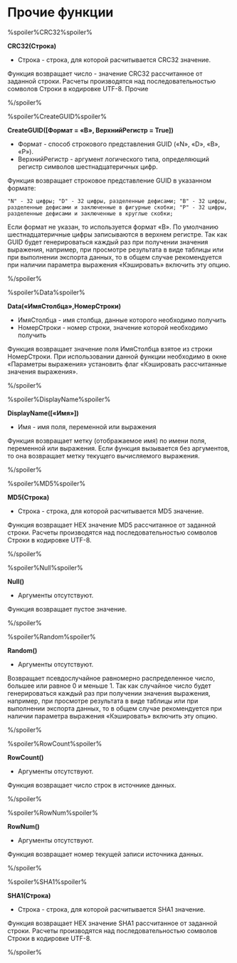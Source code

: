 # Прочие функции

%spoiler%CRC32%spoiler%

**CRC32(Строка)**

* Строка - строка, для которой расчитывается CRC32 значение.

 Функция возвращает число - значение CRC32 рассчитанное от заданной строки. Расчеты производятся над последовательностью сомволов Строки в кодировке UTF-8.
Прочие 

%/spoiler%

%spoiler%CreateGUID%spoiler%

**CreateGUID([Формат = «B», ВерхнийРегистр = True])**

* Формат - способ строкового представления GUID («N», «D», «B», «P»).
* ВерхнийРегистр - аргумент логического типа, определяющий регистр символов шестнадцатеричных цифр.

Функция возвращает строковое представление GUID в указанном формате:

```
"N" - 32 цифры; "D" - 32 цифры, разделенные дефисами; "B" - 32 цифры, разделенные дефисами и заключенные в фигурные скобки; "P" - 32 цифры, разделенные дефисами и заключенные в круглые скобки;
```

Если формат не указан, то используется формат «B». По умолчанию шестнадцатеричные цифры записываются в верхнем регистре. Так как GUID будет генерироваться каждый раз при получении значения выражения, например, при просмотре результата в виде таблицы или при выполнении экспорта данных, то в общем случае рекомендуется при наличии параметра выражения «Кэшировать» включить эту опцию. 

%/spoiler%

%spoiler%Data%spoiler%

**Data(«ИмяСтолбца»,НомерСтроки)**

* ИмяСтолбца - имя столбца, данные которого необходимо получить
* НомерСтроки - номер строки, значение которой необходимо получить

Функция возвращает значение поля ИмяСтолбца взятое из строки НомерСтроки. При использовании данной функции необходимо в окне «Параметры выражения» установить флаг «Кэшировать рассчитанные значения выражения».

%/spoiler%

%spoiler%DisplayName%spoiler%

**DisplayName([«Имя»])**

* Имя - имя поля, переменной или выражения

Функция возвращает метку (отображаемое имя) по имени поля, переменной или выражения. Если функция вызывается без аргументов, то она возвращает метку текущего вычисляемого выражения. 

%/spoiler%

%spoiler%MD5%spoiler%

**MD5(Строка)**

* Строка - строка, для которой расчитывается MD5 значение.

Функция возвращает HEX значение MD5 рассчитанное от заданной строки. Расчеты производятся над последовательностью сомволов Строки в кодировке UTF-8.

%/spoiler%

%spoiler%Null%spoiler%

**Null()**

* Аргументы отсутствуют.

Функция возвращает пустое значение. 

%/spoiler%

%spoiler%Random%spoiler%

**Random()**

* Аргументы отсутствуют.

Возвращает псевдослучайное равномерно распределенное число, большее или равное 0 и меньше 1. Так как случайное число будет генерироваться каждый раз при получении значения выражения, например, при просмотре результата в виде таблицы или при выполнении экспорта данных, то в общем случае рекомендуется при наличии параметра выражения «Кэшировать» включить эту опцию. 

%/spoiler%

%spoiler%RowCount%spoiler%

**RowCount()**

* Аргументы отсутствуют.

Функция возвращает число строк в источнике данных. 

%/spoiler%

%spoiler%RowNum%spoiler%

**RowNum()**

* Аргументы отсутствуют.

Функция возвращает номер текущей записи источника данных. 

%/spoiler%

%spoiler%SHA1%spoiler%

**SHA1(Строка)**

* Строка - строка, для которой расчитывается SHA1 значение.

Функция возвращает HEX значение SHA1 рассчитанное от заданной строки. Расчеты производятся над последовательностью сомволов Строки в кодировке UTF-8. 

%/spoiler%